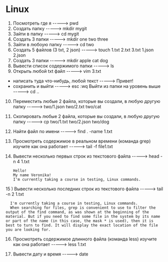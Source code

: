 # Linux
1) Посмотреть где я -----> pwd
2) Создать папку -----> mkdir mygit
3) Зайти в папку -----> cd mygit
4) Создать 3 папки -----> mkdir one two three
5) Зайти в любоую папку -----> cd two
6) Создать 5 файлов (3 txt, 2 json) -----> touch 1.txt 2.txt 3.txt 1.json 2.json
7) Создать 3 папки -----> mkdir apple cat dog
8) Вывести список содержимого папки -----> ls
9) Открыть любой txt файл -----> vim 3.txt
  + написать туда что-нибудь, любой текст -----> Привет!
  + сохранить и выйти -----> esc :wq 
  Выйти из папки на уровень выше -----> cd .. 
10) Переместить любые 2 файла, которые вы создали, в любую другую папку -----> two/1.json two/2.txt two/cat
11) Скопировать любые 2 файла, которые вы создали, в любую другую папку -----> cp two/1.txt two/2.json two/dog
12) Найти файл по имени -----> find . -name 1.txt
13) Просмотреть содержимое в реальном времени (команда grep) изучите как она работает -----> tail -f file1.txt
14) Вывести несколько первых строк из текстового файла -----> head -n 4 1.txt

        Hello!
        My name Veronika!
        I'm currently taking a course in testing, Linux commands.

15 ) Вывести несколько последних строк из текстового файла -----> tail -n 2 1.txt

      I'm currently taking a course in testing, Linux commands.
      When searching for files, grep is convenient to use to filter the output of the find command, as was shown at the beginning of the material. But if you need to find some file in the system by its name or part of the name (in this case, the mask * is used), then it is best to turn to find. It will display the exact location of the file you are looking for.

16) Просмотреть содержимое длинного файла (команда less) изучите как она работает -----> less 1.txt

17) Вывести дату и время -----> date
